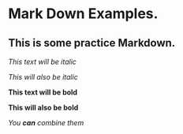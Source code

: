 # Mark Down Examples.

## This is some practice Markdown.


*This text will be italic*

_This will also be italic_

**This text will be bold**

__This will also be bold__

_You **can** combine them_
